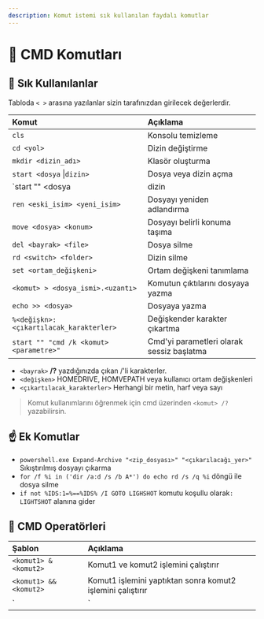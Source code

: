 ```yaml
---
description: Komut istemi sık kullanılan faydalı komutlar
---
```


# 🤎 CMD Komutları

## 🌟 Sık Kullanılanlar

Tabloda `< >` arasına yazılanlar sizin tarafınızdan girilecek değerlerdir.

| Komut | Açıklama |
| :--- | :--- |
| `cls` | Konsolu temizleme |
| `cd <yol>` | Dizin değiştirme |
| `mkdir <dizin_adı>` | Klasör oluşturma |
| `start <dosya` \|`dizin>` | Dosya veya dizin açma |
| `start "" <dosya | dizin | komut>` | CMD ekranı olmadan açma |
| `ren <eski_isim> <yeni_isim>` | Dosyayı yeniden adlandırma |
| `move <dosya> <konum>` | Dosyayı belirli konuma taşıma |
| `del <bayrak> <file>` | Dosya silme |
| `rd <switch> <folder>` | Dizin silme |
| `set <ortam_değişkeni>` | Ortam değişkeni tanımlama |
| `<komut> > <dosya_ismi>.<uzantı>` | Komutun çıktılarını dosyaya yazma |
| `echo >> <dosya>` | Dosyaya yazma |
| `%<değişkn>:<çıkartılacak_karakterler>` | Değişkender karakter çıkartma |
| `start "" "cmd /k <komut> <parametre>"` | Cmd'yi parametleri olarak sessiz başlatma |

* `<bayrak>` **/?** yazdığınızda çıkan /'li karakterler.
* `<değişken>` HOMEDRIVE, HOMVEPATH veya kullanıcı ortam değişkenleri
* `<çıkartılacak_karakterler>` Herhangi bir metin, harf veya sayı

> Komut kullanımlarını öğrenmek için cmd üzerinden `<komut> /?` yazabilirsin.

## ☝ Ek Komutlar

* `powershell.exe Expand-Archive "<zip_dosyası>" "<çıkarılacağı_yer>"` Sıkıştırılmış dosyayı çıkarma
* `for /f %i in ('dir /a:d /s /b A*') do echo rd /s /q %i` döngü ile dosya silme
* `if not %IDS:1=%==%IDS% /I GOTO LIGHSHOT` komutu koşullu olarak`: LIGHTSHOT` alanına gider

## 💠 CMD Operatörleri

| Şablon | Açıklama |
| :--- | :--- |
| `<komut1> & <komut2>` | Komut1 ve komut2 işlemini çalıştırır |
| `<komut1> && <komut2>` | Komut1 işlemini yaptıktan sonra komut2 işlemini çalıştırır |
| `<komut1> | <komut2>`  | Pipe, komut1'in çıktısını komut2 için kullanır |

### 

